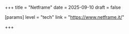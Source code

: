 +++
title = "Netframe"
date = 2025-09-10
draft = false

[params]
level = "tech"
link = "https://www.netframe.it/"

+++
